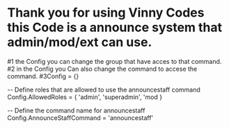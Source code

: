 # Thank you for using Vinny Codes this Code is a announce system that admin/mod/ext can use.
#1 the Config you can change the group that have acces to that command.
#2 in the Config you Can also change the command to accese the command.
#3Config = {}

-- Define roles that are allowed to use the announcestaff command
Config.AllowedRoles = {
    'admin',
    'superadmin',
    'mod
}

-- Define the command name for announcestaff
Config.AnnounceStaffCommand = 'announcestaff'

